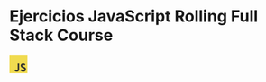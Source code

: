 # Ejercicios JavaScript Rolling Full Stack Course
<img align="left" alt="javascript" src="https://github.com/earias08/earias08/blob/main/icons/javascript.png" />


